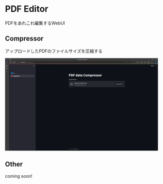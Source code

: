 # PDF Editor

PDFをあれこれ編集するWebUI

## Compressor

アップロードしたPDFのファイルサイズを圧縮する

![compressor_fig](./docs/01_compressor_fig.png)

## Other

coming soon!

